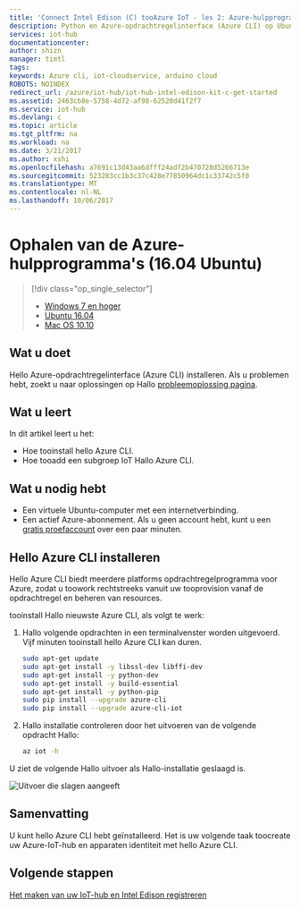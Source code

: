 ```yaml
---
title: 'Connect Intel Edison (C) tooAzure IoT - les 2: Azure-hulpprogramma''s (Ubuntu) | Microsoft Docs'
description: Python en Azure-opdrachtregelinterface (Azure CLI) op Ubuntu installeren.
services: iot-hub
documentationcenter: 
author: shizn
manager: timtl
tags: 
keywords: Azure cli, iot-cloudservice, arduino cloud
ROBOTS: NOINDEX
redirect_url: /azure/iot-hub/iot-hub-intel-edison-kit-c-get-started
ms.assetid: 2463cb8e-5758-4d72-af98-62520d41f2f7
ms.service: iot-hub
ms.devlang: c
ms.topic: article
ms.tgt_pltfrm: na
ms.workload: na
ms.date: 3/21/2017
ms.author: xshi
ms.openlocfilehash: a7691c13d43aa6dfff24adf2b470728d5266713e
ms.sourcegitcommit: 523283cc1b3c37c428e77850964dc1c33742c5f0
ms.translationtype: MT
ms.contentlocale: nl-NL
ms.lasthandoff: 10/06/2017
---
```

# <a name="get-azure-tools-ubuntu-1604"></a>Ophalen van de Azure-hulpprogramma's (16.04 Ubuntu)
> [!div class="op_single_selector"]
> * [Windows 7 en hoger][windows]
> * [Ubuntu 16.04][ubuntu]
> * [Mac OS 10.10][macos]

## <a name="what-you-will-do"></a>Wat u doet
Hello Azure-opdrachtregelinterface (Azure CLI) installeren. Als u problemen hebt, zoekt u naar oplossingen op Hallo [probleemoplossing pagina][troubleshooting].

## <a name="what-you-will-learn"></a>Wat u leert
In dit artikel leert u het:
* Hoe tooinstall hello Azure CLI.
* Hoe tooadd een subgroep IoT Hallo Azure CLI.

## <a name="what-you-need"></a>Wat u nodig hebt
* Een virtuele Ubuntu-computer met een internetverbinding.
* Een actief Azure-abonnement. Als u geen account hebt, kunt u een [gratis proefaccount](http://azure.microsoft.com/pricing/free-trial/) over een paar minuten.

## <a name="install-hello-azure-cli"></a>Hello Azure CLI installeren
Hello Azure CLI biedt meerdere platforms opdrachtregelprogramma voor Azure, zodat u toowork rechtstreeks vanuit uw tooprovision vanaf de opdrachtregel en beheren van resources.

tooinstall Hallo nieuwste Azure CLI, als volgt te werk:

1. Hallo volgende opdrachten in een terminalvenster worden uitgevoerd. Vijf minuten tooinstall hello Azure CLI kan duren.

   ```bash
   sudo apt-get update
   sudo apt-get install -y libssl-dev libffi-dev
   sudo apt-get install -y python-dev
   sudo apt-get install -y build-essential
   sudo apt-get install -y python-pip
   sudo pip install --upgrade azure-cli
   sudo pip install --upgrade azure-cli-iot
   ```
2. Hallo installatie controleren door het uitvoeren van de volgende opdracht Hallo:

   ```bash
   az iot -h
   ```

U ziet de volgende Hallo uitvoer als Hallo-installatie geslaagd is.

![Uitvoer die slagen aangeeft](media/iot-hub-intel-edison-lessons/lesson2/az_iot_help_ubuntu.png)

## <a name="summary"></a>Samenvatting
U kunt hello Azure CLI hebt geïnstalleerd. Het is uw volgende taak toocreate uw Azure-IoT-hub en apparaten identiteit met hello Azure CLI.

## <a name="next-steps"></a>Volgende stappen
[Het maken van uw IoT-hub en Intel Edison registreren][create-your-iot-hub-and-register-intel-edison]


<!-- Images and links -->

[troubleshooting]: iot-hub-intel-edison-kit-c-troubleshooting.md
[create-your-iot-hub-and-register-intel-edison]: iot-hub-intel-edison-kit-c-lesson2-prepare-azure-iot-hub.md
[windows]: iot-hub-intel-edison-kit-c-lesson2-get-azure-tools-win32.md
[ubuntu]: iot-hub-intel-edison-kit-c-lesson2-get-azure-tools-ubuntu.md
[macos]: iot-hub-intel-edison-kit-c-lesson2-get-azure-tools-mac.md
